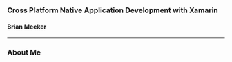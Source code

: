 ### Cross Platform Native Application Development with Xamarin

#### Brian Meeker

---

### About Me
